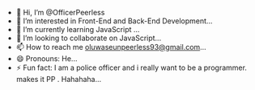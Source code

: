 - 👋 Hi, I’m @OfficerPeerless
- 👀 I’m interested in Front-End and Back-End Development...
- 🌱 I’m currently learning JavaScript ...
- 💞️ I’m looking to collaborate on JavaScript...
- 📫 How to reach me oluwaseunpeerless93@gmail.com...
- 😄 Pronouns: He...
- ⚡ Fun fact: I am a police officer and i really want to be a programmer. makes it PP . Hahahaha...

<!---
OfficerPeerless/OfficerPeerless is a ✨ special ✨ repository because its `README.md` (this file) appears on your GitHub profile.
You can click the Preview link to take a look at your changes.
--->
